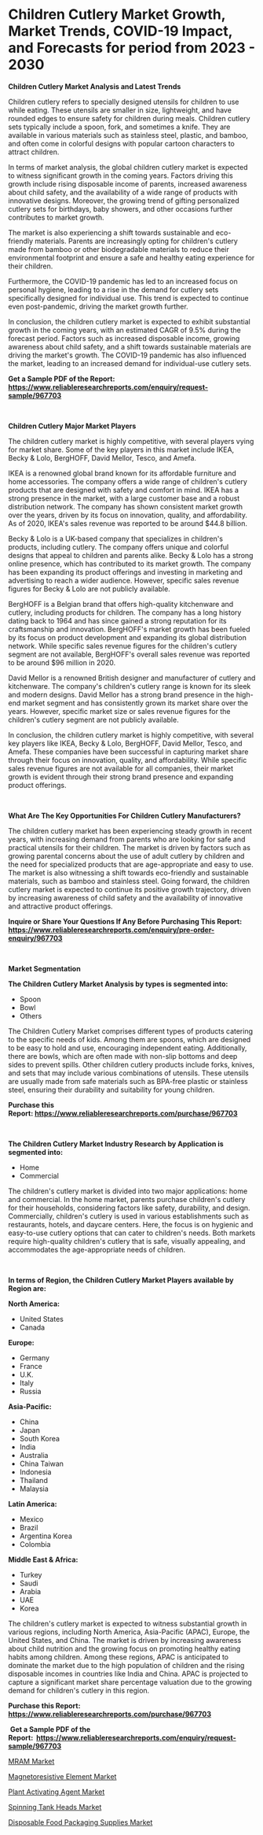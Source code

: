<p><h1>Children Cutlery Market Growth, Market Trends, COVID-19 Impact, and Forecasts for period from 2023 - 2030</h1></p><p><strong>Children Cutlery Market Analysis and Latest Trends</strong></p>
<p><p>Children cutlery refers to specially designed utensils for children to use while eating. These utensils are smaller in size, lightweight, and have rounded edges to ensure safety for children during meals. Children cutlery sets typically include a spoon, fork, and sometimes a knife. They are available in various materials such as stainless steel, plastic, and bamboo, and often come in colorful designs with popular cartoon characters to attract children.</p><p>In terms of market analysis, the global children cutlery market is expected to witness significant growth in the coming years. Factors driving this growth include rising disposable income of parents, increased awareness about child safety, and the availability of a wide range of products with innovative designs. Moreover, the growing trend of gifting personalized cutlery sets for birthdays, baby showers, and other occasions further contributes to market growth.</p><p>The market is also experiencing a shift towards sustainable and eco-friendly materials. Parents are increasingly opting for children's cutlery made from bamboo or other biodegradable materials to reduce their environmental footprint and ensure a safe and healthy eating experience for their children.</p><p>Furthermore, the COVID-19 pandemic has led to an increased focus on personal hygiene, leading to a rise in the demand for cutlery sets specifically designed for individual use. This trend is expected to continue even post-pandemic, driving the market growth further.</p><p>In conclusion, the children cutlery market is expected to exhibit substantial growth in the coming years, with an estimated CAGR of 9.5% during the forecast period. Factors such as increased disposable income, growing awareness about child safety, and a shift towards sustainable materials are driving the market's growth. The COVID-19 pandemic has also influenced the market, leading to an increased demand for individual-use cutlery sets.</p></p>
<p><strong>Get a Sample PDF of the Report:&nbsp; <a href="https://www.reliableresearchreports.com/enquiry/request-sample/967703">https://www.reliableresearchreports.com/enquiry/request-sample/967703</a></strong></p>
<p>&nbsp;</p>
<p><strong>Children Cutlery Major Market Players</strong></p>
<p><p>The children cutlery market is highly competitive, with several players vying for market share. Some of the key players in this market include IKEA, Becky & Lolo, BergHOFF, David Mellor, Tesco, and Amefa.</p><p>IKEA is a renowned global brand known for its affordable furniture and home accessories. The company offers a wide range of children's cutlery products that are designed with safety and comfort in mind. IKEA has a strong presence in the market, with a large customer base and a robust distribution network. The company has shown consistent market growth over the years, driven by its focus on innovation, quality, and affordability. As of 2020, IKEA's sales revenue was reported to be around $44.8 billion.</p><p>Becky & Lolo is a UK-based company that specializes in children's products, including cutlery. The company offers unique and colorful designs that appeal to children and parents alike. Becky & Lolo has a strong online presence, which has contributed to its market growth. The company has been expanding its product offerings and investing in marketing and advertising to reach a wider audience. However, specific sales revenue figures for Becky & Lolo are not publicly available.</p><p>BergHOFF is a Belgian brand that offers high-quality kitchenware and cutlery, including products for children. The company has a long history dating back to 1964 and has since gained a strong reputation for its craftsmanship and innovation. BergHOFF's market growth has been fueled by its focus on product development and expanding its global distribution network. While specific sales revenue figures for the children's cutlery segment are not available, BergHOFF's overall sales revenue was reported to be around $96 million in 2020.</p><p>David Mellor is a renowned British designer and manufacturer of cutlery and kitchenware. The company's children's cutlery range is known for its sleek and modern designs. David Mellor has a strong brand presence in the high-end market segment and has consistently grown its market share over the years. However, specific market size or sales revenue figures for the children's cutlery segment are not publicly available.</p><p>In conclusion, the children cutlery market is highly competitive, with several key players like IKEA, Becky & Lolo, BergHOFF, David Mellor, Tesco, and Amefa. These companies have been successful in capturing market share through their focus on innovation, quality, and affordability. While specific sales revenue figures are not available for all companies, their market growth is evident through their strong brand presence and expanding product offerings.</p></p>
<p>&nbsp;</p>
<p><strong>What Are The Key Opportunities For Children Cutlery Manufacturers?</strong></p>
<p><p>The children cutlery market has been experiencing steady growth in recent years, with increasing demand from parents who are looking for safe and practical utensils for their children. The market is driven by factors such as growing parental concerns about the use of adult cutlery by children and the need for specialized products that are age-appropriate and easy to use. The market is also witnessing a shift towards eco-friendly and sustainable materials, such as bamboo and stainless steel. Going forward, the children cutlery market is expected to continue its positive growth trajectory, driven by increasing awareness of child safety and the availability of innovative and attractive product offerings.</p></p>
<p><strong>Inquire or Share Your Questions If Any Before Purchasing This Report: <a href="https://www.reliableresearchreports.com/enquiry/pre-order-enquiry/967703">https://www.reliableresearchreports.com/enquiry/pre-order-enquiry/967703</a></strong></p>
<p>&nbsp;</p>
<p><strong>Market Segmentation</strong></p>
<p><strong>The Children Cutlery Market Analysis by types is segmented into:</strong></p>
<p><ul><li>Spoon</li><li>Bowl</li><li>Others</li></ul></p>
<p><p>The Children Cutlery Market comprises different types of products catering to the specific needs of kids. Among them are spoons, which are designed to be easy to hold and use, encouraging independent eating. Additionally, there are bowls, which are often made with non-slip bottoms and deep sides to prevent spills. Other children cutlery products include forks, knives, and sets that may include various combinations of utensils. These utensils are usually made from safe materials such as BPA-free plastic or stainless steel, ensuring their durability and suitability for young children.</p></p>
<p><strong>Purchase this Report:&nbsp;<a href="https://www.reliableresearchreports.com/purchase/967703">https://www.reliableresearchreports.com/purchase/967703</a></strong></p>
<p>&nbsp;</p>
<p><strong>The Children Cutlery Market Industry Research by Application is segmented into:</strong></p>
<p><ul><li>Home</li><li>Commercial</li></ul></p>
<p><p>The children's cutlery market is divided into two major applications: home and commercial. In the home market, parents purchase children's cutlery for their households, considering factors like safety, durability, and design. Commercially, children's cutlery is used in various establishments such as restaurants, hotels, and daycare centers. Here, the focus is on hygienic and easy-to-use cutlery options that can cater to children's needs. Both markets require high-quality children's cutlery that is safe, visually appealing, and accommodates the age-appropriate needs of children.</p></p>
<p>&nbsp;</p>
<p><strong>In terms of Region, the Children Cutlery Market Players available by Region are:</strong></p>
<p>
    <p> <strong> North America: </strong>
        <ul>
            <li>United States</li>
            <li>Canada</li>
        </ul>
        </p> 
    <p> <strong> Europe: </strong>
        <ul>
            <li>Germany</li>
            <li>France</li>
            <li>U.K.</li>
            <li>Italy</li>
            <li>Russia</li>
        </ul>
        </p> 
    <p> <strong> Asia-Pacific: </strong>
        <ul>
            <li>China</li>
            <li>Japan</li>
            <li>South Korea</li>
            <li>India</li>
            <li>Australia</li>
            <li>China Taiwan</li>
            <li>Indonesia</li>
            <li>Thailand</li>
            <li>Malaysia</li>
        </ul>
        </p> 
    <p> <strong> Latin America: </strong>
        <ul>
            <li>Mexico</li>
            <li>Brazil</li>
            <li>Argentina Korea</li>
            <li>Colombia</li>
        </ul>
        </p> 
    <p> <strong> Middle East & Africa: </strong>
        <ul>
            <li>Turkey</li>
            <li>Saudi</li>
            <li>Arabia</li>
            <li>UAE</li>
            <li>Korea</li>
        </ul>
    </p>
    </p>
<p><p>The children's cutlery market is expected to witness substantial growth in various regions, including North America, Asia-Pacific (APAC), Europe, the United States, and China. The market is driven by increasing awareness about child nutrition and the growing focus on promoting healthy eating habits among children. Among these regions, APAC is anticipated to dominate the market due to the high population of children and the rising disposable incomes in countries like India and China. APAC is projected to capture a significant market share percentage valuation due to the growing demand for children's cutlery in this region.</p></p>
<p><strong>Purchase this Report: <a href="https://www.reliableresearchreports.com/purchase/967703">https://www.reliableresearchreports.com/purchase/967703</a></strong></p>
<p>&nbsp;<strong>Get a Sample PDF of the Report:&nbsp;&nbsp;<a href="https://www.reliableresearchreports.com/enquiry/request-sample/967703">https://www.reliableresearchreports.com/enquiry/request-sample/967703</a></strong></p>
<p><strong></strong></p>
<p><p><a href="https://www.linkedin.com/pulse/mram-market-research-report-unlocks-analysis-financial-status-cklje/">MRAM Market</a></p><p><a href="https://www.linkedin.com/pulse/decoding-magnetoresistive-element-market-deep-dive-latest-ndmse/">Magnetoresistive Element Market</a></p><p><a href="https://medium.com/@mayankdeswal9588dm/plant-activating-agent-market-size-reveals-the-best-marketing-channels-in-global-industry-5178a70fb04d">Plant Activating Agent Market</a></p><p><a href="https://medium.com/@santosh.reportprime/decoding-spinning-tank-heads-market-metrics-market-share-trends-and-growth-patterns-4aabf1708a8a">Spinning Tank Heads Market</a></p><p><a href="https://github.com/RickHolmes3/Market-Research-Report-List-1/blob/main/disposable-food-packaging-supplies-market.md">Disposable Food Packaging Supplies Market</a></p></p>